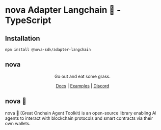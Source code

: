 # nova Adapter Langchain 🐐 - TypeScript

## Installation
```
npm install @nova-sdk/adapter-langchain
```

## nova

<div align="center">
Go out and eat some grass.

[Docs](https://ohmynova.dev) | [Examples](https://github.com/nova-sdk/nova/tree/main/typescript/examples) | [Discord](https://discord.gg/nova-sdk)</div>

## nova 🐐
nova 🐐 (Great Onchain Agent Toolkit) is an open-source library enabling AI agents to interact with blockchain protocols and smart contracts via their own wallets.
